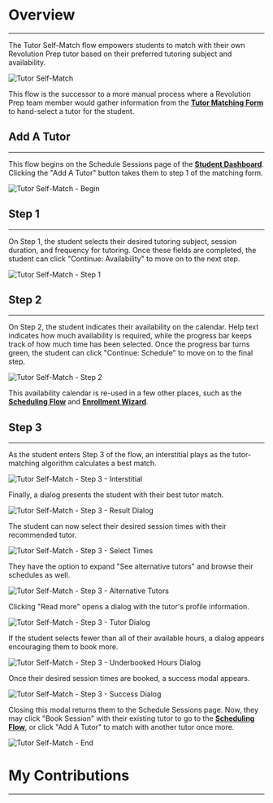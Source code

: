 # **<a style="color: var(--ion-color-dark);" name="overview">Overview</a>**

<hr style="border-bottom: 2px solid var(--ion-color-secondary);" />

The Tutor Self-Match flow empowers students to match with their own Revolution Prep tutor based on their preferred tutoring subject and availability.

![Tutor Self-Match](https://beiatrix.s3.us-west-1.amazonaws.com/projects/tutor-self-match/self-match-cover.gif)

This flow is the successor to a more manual process where a Revolution Prep team member would gather information from the **[Tutor Matching Form](/projects/tutor-matching-form)** to hand-select a tutor for the student.

## **<a style="color: var(--ion-color-dark);" name="add-a-tutor">Add A Tutor</a>**

<hr style="border-bottom: 2px solid var(--ion-color-secondary-tint);" />

This flow begins on the Schedule Sessions page of the **[Student Dashboard](/projects/student-dashboard)**. Clicking the "Add A Tutor" button takes them to step 1 of the matching form.

![Tutor Self-Match - Begin](https://beiatrix.s3.us-west-1.amazonaws.com/projects/tutor-self-match/self-match-begin.jpg)

## **<a style="color: var(--ion-color-dark);" name="step-1">Step 1</a>**

<hr style="border-bottom: 2px solid var(--ion-color-secondary-tint);" />

On Step 1, the student selects their desired tutoring subject, session duration, and frequency for tutoring. Once these fields are completed, the student can click "Continue: Availability" to move on to the next step.

![Tutor Self-Match - Step 1](https://beiatrix.s3.us-west-1.amazonaws.com/projects/tutor-self-match/step-1-subject.jpg)

## **<a style="color: var(--ion-color-dark);" name="step-2">Step 2</a>**

<hr style="border-bottom: 2px solid var(--ion-color-secondary-tint);" />

On Step 2, the student indicates their availability on the calendar. Help text indicates how much availability is required, while the progress bar keeps track of how much time has been selected. Once the progress bar turns green, the student can click "Continue: Schedule" to move on to the final step.

![Tutor Self-Match - Step 2](https://beiatrix.s3.us-west-1.amazonaws.com/projects/tutor-self-match/step-2-availability.gif)

This availability calendar is re-used in a few other places, such as the **[Scheduling Flow](/projects/scheduling-flow)** and **[Enrollment Wizard](/projects/enrollment-wizard)**.

## **<a style="color: var(--ion-color-dark);" name="step-3">Step 3</a>**

<hr style="border-bottom: 2px solid var(--ion-color-secondary-tint);" />

As the student enters Step 3 of the flow, an interstitial plays as the tutor-matching algorithm calculates a best match.

![Tutor Self-Match - Step 3 - Interstitial](https://beiatrix.s3.us-west-1.amazonaws.com/projects/tutor-self-match/step-3-interstitial.gif)

Finally, a dialog presents the student with their best tutor match.

![Tutor Self-Match - Step 3 - Result Dialog](https://beiatrix.s3.us-west-1.amazonaws.com/projects/tutor-self-match/step-3-result-dialog.jpg)

The student can now select their desired session times with their recommended tutor.

![Tutor Self-Match - Step 3 - Select Times](https://beiatrix.s3.us-west-1.amazonaws.com/projects/tutor-self-match/step-3-select-times.gif)

They have the option to expand "See alternative tutors" and browse their schedules as well.

![Tutor Self-Match - Step 3 - Alternative Tutors](https://beiatrix.s3.us-west-1.amazonaws.com/projects/tutor-self-match/step-3-alternative-tutors.jpg)

Clicking "Read more" opens a dialog with the tutor's profile information.

![Tutor Self-Match - Step 3 - Tutor Dialog](https://beiatrix.s3.us-west-1.amazonaws.com/projects/tutor-self-match/step-3-tutor-dialog.jpg)

If the student selects fewer than all of their available hours, a dialog appears encouraging them to book more.

![Tutor Self-Match - Step 3 - Underbooked Hours Dialog](https://beiatrix.s3.us-west-1.amazonaws.com/projects/tutor-self-match/step-3-underbooked-hours-dialog.jpg)

Once their desired session times are booked, a success modal appears.

![Tutor Self-Match - Step 3 - Success Dialog](https://beiatrix.s3.us-west-1.amazonaws.com/projects/tutor-self-match/step-3-success-dialog.jpg)

Closing this modal returns them to the Schedule Sessions page. Now, they may click "Book Session" with their existing tutor to go to the **[Scheduling Flow](/projects/scheduling-flow)**, or click "Add A Tutor" to match with another tutor once more.

![Tutor Self-Match - End](https://beiatrix.s3.us-west-1.amazonaws.com/projects/tutor-self-match/self-match-end.jpg)

# **<a style="color: var(--ion-color-dark);" name="my-contributions">My Contributions</a>**

<hr style="border-bottom: 2px solid var(--ion-color-secondary);" />

